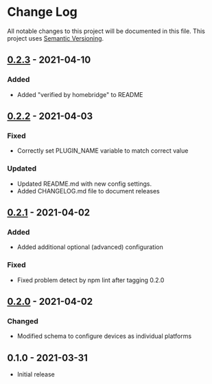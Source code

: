 # Change Log

All notable changes to this project will be documented in this file. This project uses [Semantic Versioning](https://semver.org/).


## [0.2.3] - 2021-04-10
### Added
- Added "verified by homebridge" to README


## [0.2.2] - 2021-04-03
### Fixed
- Correctly set PLUGIN_NAME variable to match correct value

### Updated
- Updated README.md with new config settings.
- Added CHANGELOG.md file to document releases


## [0.2.1] - 2021-04-02
### Added
- Added additional optional (advanced) configuration

### Fixed
- Fixed problem detect by npm lint after tagging 0.2.0


## [0.2.0] - 2021-04-02
### Changed
- Modified schema to configure devices as individual platforms


##  0.1.0 - 2021-03-31
- Initial release

[Unreleased]: https://github.com/rchrch/homebridge-mhacwifi1-lan/compare/0.2.3...main
[0.2.3]: https://github.com/rchrch/homebridge-mhacwifi1-lan/compare/0.2.2...0.2.3
[0.2.2]: https://github.com/rchrch/homebridge-mhacwifi1-lan/compare/0.2.1...0.2.2
[0.2.1]: https://github.com/rchrch/homebridge-mhacwifi1-lan/compare/0.2.0...0.2.1
[0.2.0]: https://github.com/rchrch/homebridge-mhacwifi1-lan/compare/0.1.0..0.2.0
